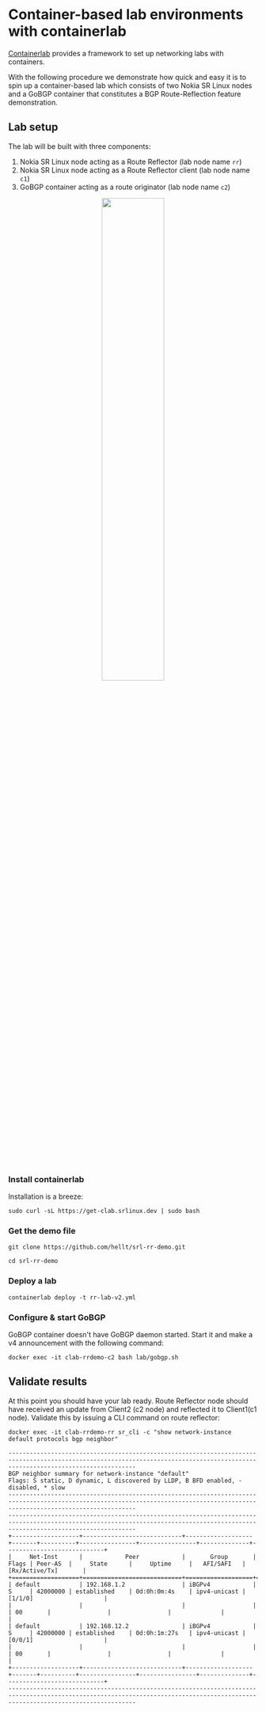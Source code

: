 # Container-based lab environments with containerlab
[Containerlab](https://containerlab.srlinux.dev) provides a framework to set up networking labs with containers.

With the following procedure we demonstrate how quick and easy it is to spin up a container-based lab which consists of two Nokia SR Linux nodes and a GoBGP container that constitutes a BGP Route-Reflection feature demonstration.

## Lab setup
The lab will be built with three components:

1. Nokia SR Linux node acting as a Route Reflector (lab node name `rr`)
2. Nokia SR Linux node acting as a Route Reflector client (lab node name `c1`)
3. GoBGP container acting as a route originator (lab node name `c2`)

<p align="center">
<img src="https://gitlab.com/rdodin/pics/-/wikis/uploads/7e8ef0bacc4ce6e29c0a19ba37265771/image.png" width=50%>
</p>

### Install containerlab

Installation is a breeze:

```
sudo curl -sL https://get-clab.srlinux.dev | sudo bash
```

### Get the demo file

```
git clone https://github.com/hellt/srl-rr-demo.git

cd srl-rr-demo
```

### Deploy a lab

```
containerlab deploy -t rr-lab-v2.yml
```

### Configure & start GoBGP

GoBGP container doesn't have GoBGP daemon started. Start it and make a v4 announcement with the following command:

```
docker exec -it clab-rrdemo-c2 bash lab/gobgp.sh
```

## Validate results
At this point you should have your lab ready. Route Reflector node should have received an update from Client2 (c2 node) and reflected it to Client1(c1 node).
Validate this by issuing a CLI command on route reflector:

```
docker exec -it clab-rrdemo-rr sr_cli -c "show network-instance default protocols bgp neighbor"

--------------------------------------------------------------------------------------------------------------------------------------------------------------------------------
BGP neighbor summary for network-instance "default"
Flags: S static, D dynamic, L discovered by LLDP, B BFD enabled, - disabled, * slow
--------------------------------------------------------------------------------------------------------------------------------------------------------------------------------
--------------------------------------------------------------------------------------------------------------------------------------------------------------------------------
+-------------------+----------------------------+-------------------+-------+----------+----------------+----------------+--------------+----------------------------+
|     Net-Inst      |            Peer            |       Group       | Flags | Peer-AS  |     State      |     Uptime     |   AFI/SAFI   |       [Rx/Active/Tx]       |
+===================+============================+===================+=======+==========+================+================+==============+============================+
| default           | 192.168.1.2                | iBGPv4            | S     | 42000000 | established    | 0d:0h:0m:4s    | ipv4-unicast | [1/1/0]                    |
|                   |                            |                   |       | 00       |                |                |              |                            |
| default           | 192.168.12.2               | iBGPv4            | S     | 42000000 | established    | 0d:0h:1m:27s   | ipv4-unicast | [0/0/1]                    |
|                   |                            |                   |       | 00       |                |                |              |                            |
+-------------------+----------------------------+-------------------+-------+----------+----------------+----------------+--------------+----------------------------+
--------------------------------------------------------------------------------------------------------------------------------------------------------------------------------
```